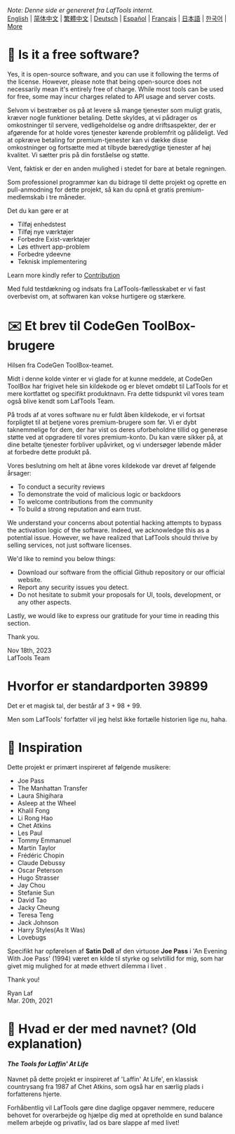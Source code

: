 <i>Note: Denne side er genereret fra LafTools internt.</i> <br/> [English](/docs/en_US/FAQ.md)  |  [简体中文](/docs/zh_CN/FAQ.md)  |  [繁體中文](/docs/zh_HK/FAQ.md)  |  [Deutsch](/docs/de/FAQ.md)  |  [Español](/docs/es/FAQ.md)  |  [Français](/docs/fr/FAQ.md)  |  [日本語](/docs/ja/FAQ.md)  |  [한국어](/docs/ko/FAQ.md) | [More](/docs/) <br/>

# 🙋 Is it a free software?

Yes, it is open-source software, and you can use it following the terms of the license. However, please note that being open-source does not necessarily mean it's entirely free of charge. While most tools can be used for free, some may incur charges related to API usage and server costs.

Selvom vi bestræber os på at levere så mange tjenester som muligt gratis, kræver nogle funktioner betaling. Dette skyldes, at vi pådrager os omkostninger til servere, vedligeholdelse og andre driftsaspekter, der er afgørende for at holde vores tjenester kørende problemfrit og pålideligt. Ved at opkræve betaling for premium-tjenester kan vi dække disse omkostninger og fortsætte med at tilbyde bæredygtige tjenester af høj kvalitet. Vi sætter pris på din forståelse og støtte.

Vent, faktisk er der en anden mulighed i stedet for bare at betale regningen.

Som professionel programmør kan du bidrage til dette projekt og oprette en pull-anmodning for dette projekt, så kan du opnå et gratis premium-medlemskab i tre måneder.

Det du kan gøre er at

- Tilføj enhedstest
- Tilføj nye værktøjer
- Forbedre Exist-værktøjer
- Løs ethvert app-problem
- Forbedre ydeevne
- Teknisk implementering

Learn more kindly refer to [Contribution](CONTRIBUTION.md)

Med fuld testdækning og indsats fra LafTools-fællesskabet er vi fast overbevist om, at softwaren kan vokse hurtigere og stærkere.

# ✉️ Et brev til CodeGen ToolBox-brugere

Hilsen fra CodeGen ToolBox-teamet.

Midt i denne kolde vinter er vi glade for at kunne meddele, at CodeGen ToolBox har frigivet hele sin kildekode og er blevet omdøbt til LafTools for et mere kortfattet og specifikt produktnavn. Fra dette tidspunkt vil vores team også blive kendt som LafTools Team.

På trods af at vores software nu er fuldt åben kildekode, er vi fortsat forpligtet til at betjene vores premium-brugere som før. Vi er dybt taknemmelige for dem, der har vist os deres uforbeholdne tillid og generøse støtte ved at opgradere til vores premium-konto. Du kan være sikker på, at dine betalte tjenester forbliver upåvirket, og vi undersøger løbende måder at forbedre dette produkt på.

Vores beslutning om helt at åbne vores kildekode var drevet af følgende årsager:

- To conduct a security reviews
- To demonstrate the void of malicious logic or backdoors
- To welcome contributions from the community
- To build a strong reputation and earn trust.

We understand your concerns about potential hacking attempts to bypass the activation logic of the software. Indeed, we acknowledge this as a potential issue. However, we have realized that LafTools should thrive by selling services, not just software licenses.

We'd like to remind you below things:

- Download our software from the official Github repository or our official website.
- Report any security issues you detect.
- Do not hesitate to submit your proposals for UI, tools, development, or any other aspects.

Lastly, we would like to express our gratitude for your time in reading this section.

Thank you.

Nov 18th, 2023  
LafTools Team

# Hvorfor er standardporten 39899

Det er et magisk tal, der består af 3 + 98 + 99.

Men som LafTools' forfatter vil jeg helst ikke fortælle historien lige nu, haha.

# 🎷 Inspiration

Dette projekt er primært inspireret af følgende musikere:

- Joe Pass
- The Manhattan Transfer
- Laura Shigihara
- Asleep at the Wheel
- Khalil Fong
- Li Rong Hao
- Chet Atkins
- Les Paul
- Tommy Emmanuel
- Martin Taylor
- Frédéric Chopin
- Claude Debussy
- Oscar Peterson
- Hugo Strasser
- Jay Chou
- Stefanie Sun
- David Tao
- Jacky Cheung
- Teresa Teng
- Jack Johnson
- Harry Styles(As It Was)
- Lovebugs

Specifikt har opførelsen af ​​**Satin Doll** af den virtuose **Joe Pass** i 'An Evening With Joe Pass' (1994) været en kilde til styrke og selvtillid for mig, som har givet mig mulighed for at møde ethvert dilemma i livet .

Thank you!

Ryan Laf  
Mar. 20th, 2021

# 🌱 Hvad er der med navnet? (Old explanation)

#### _The Tools for Laffin' At Life_

Navnet på dette projekt er inspireret af 'Laffin' At Life', en klassisk countrysang fra 1987 af Chet Atkins, som også har en særlig plads i forfatterens hjerte.

Forhåbentlig vil LafTools gøre dine daglige opgaver nemmere, reducere behovet for overarbejde og hjælpe dig med at opretholde en sund balance mellem arbejde og privatliv, lad os bare slappe af med livet!
